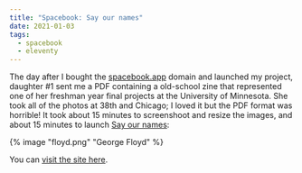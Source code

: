 ```yaml
---
title: "Spacebook: Say our names" 
date: 2021-01-03
tags:
  - spacebook 
  - eleventy
---
```

The day after I bought the [spacebook.app](https://spacebook.app) domain and launched my project, daughter #1 sent me a PDF containing a old-school zine that represented one of her freshman year final projects at the University of Minnesota. She took all of the photos at 38th and Chicago; I loved it but the PDF format was horrible! It took about 15 minutes to screenshoot and resize the images, and about 15 minutes to launch [Say our names](https://say-our-names.netlify.app/): 

{% image "floyd.png" "George Floyd" %}

You can [visit the site here](https://say-our-names.netlify.app). 